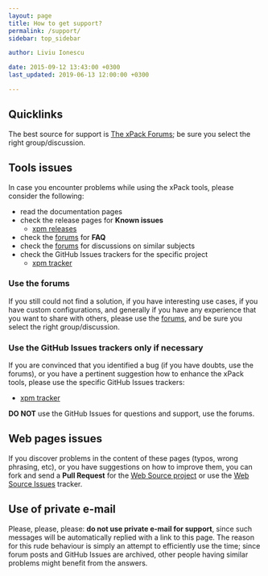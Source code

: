 ```yaml
---
layout: page
title: How to get support?
permalink: /support/
sidebar: top_sidebar

author: Liviu Ionescu

date: 2015-09-12 13:43:00 +0300
last_updated: 2019-06-13 12:00:00 +0300

---
```


## Quicklinks

The best source for support is 
[The xPack Forums](https://www.tapatalk.com/groups/xpack/); be sure you
select the right group/discussion.

## Tools issues

In case you encounter problems while using the xPack tools, please 
consider the following:

- read the documentation pages
- check the release pages for **Known issues**
  - [xpm releases](https://github.com/xpack/xpm-js/releases/)
- check the [forums](https://www.tapatalk.com/groups/xpack/) for **FAQ**
- check the [forums](https://www.tapatalk.com/groups/xpack/) for 
  discussions on similar subjects
- check the GitHub Issues trackers for the specific project
  - [xpm tracker](https://github.com/xpack/xpm-js/issues/)

### Use the forums

If you still could not find a solution, if you have interesting use 
cases, if you have custom configurations, and generally if you have 
any experience that you want to share with others, please use the
[forums](https://www.tapatalk.com/groups/xpack/), and be sure you
select the right group/discussion.

### Use the GitHub Issues trackers only if necessary

If you are convinced that you identified a bug (if you have doubts, 
use the forums), or you have a pertinent suggestion how to enhance 
the xPack tools, please use the specific GitHub Issues trackers:
- [xpm tracker](https://github.com/xpack/xpm-js/issues/)

**DO NOT** use the GitHub Issues for questions and support, use the forums.

## Web pages issues

If you discover problems in the content of these pages (typos, 
wrong phrasing, etc), or you have suggestions on how to improve them, 
you can fork and send a **Pull Request** for the 
[Web Source project](https://github.com/xpack/xpack.github.io) 
or use the 
[Web Source Issues](https://github.com/xpack/xpack.github.io-source/issues/) tracker.

## Use of private e-mail

Please, please, please: **do not use private e-mail for support**, 
since such messages will be automatically replied with a link to this page. 
The reason for this rude behaviour is simply an attempt to efficiently use 
the time; since forum posts and GitHub Issues are archived, other people 
having similar problems might benefit from the answers.
